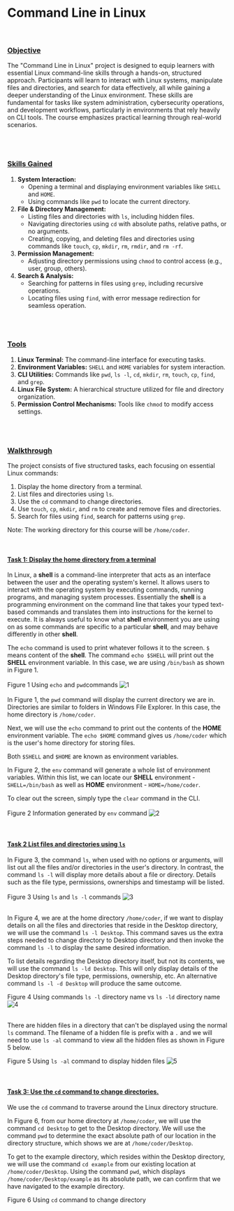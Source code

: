 # Command Line in Linux
</br>

### <ins>Objective</ins>

The "Command Line in Linux" project is designed to equip learners with essential Linux command-line skills through a hands-on, structured approach. Participants will learn to interact with Linux systems, manipulate files and directories, and search for data effectively, all while gaining a deeper understanding of the Linux environment. These skills are fundamental for tasks like system administration, cybersecurity operations, and development workflows, particularly in environments that rely heavily on CLI tools. The course emphasizes practical learning through real-world scenarios.

</br></br>
### <ins>Skills Gained</ins>

1. **System Interaction:**
    - Opening a terminal and displaying environment variables like `SHELL` and `HOME`.
    - Using commands like `pwd` to locate the current directory.
2. **File & Directory Management:**
   - Listing files and directories with `ls`, including hidden files.
   - Navigating directories using `cd` with absolute paths, relative paths, or no arguments.
   - Creating, copying, and deleting files and directories using commands like `touch`, `cp`, `mkdir`, `rm`, `rmdir`, and `rm -rf`.
3. **Permission Management:**
     - Adjusting directory permissions using `chmod` to control access (e.g., user, group, others).
4. **Search & Analysis:**
   - Searching for patterns in files using `grep`, including recursive operations.
   - Locating files using `find`, with error message redirection for seamless operation.

</br></br>
### <ins>Tools</ins>

1. **Linux Terminal:** The command-line interface for executing tasks.
2. **Environment Variables:** `SHELL` and `HOME` variables for system interaction.
3. **CLI Utilities:** Commands like `pwd`, `ls -l`, `cd`, `mkdir`, `rm`, `touch`, `cp`, `find`, and `grep`.
4. **Linux File System:** A hierarchical structure utilized for file and directory organization.
5. **Permission Control Mechanisms:** Tools like `chmod` to modify access settings.
 
</br></br>

### <ins>Walkthrough</ins>

The project consists of five structured tasks, each focusing on essential Linux commands:
1. Display the home directory from a terminal.
2. List files and directories using `ls`.
3. Use the `cd` command to change directories.
4. Use `touch`, `cp`, `mkdir`, and `rm` to create and remove files and directories.
5. Search for files using `find`, search for patterns using `grep`.

Note: The working directory for this course will be `/home/coder`.

</br>

#### <ins>Task 1: Display the home directory from a terminal</ins>

In Linux, a **shell** is a command-line interpreter that acts as an interface between the user and the operating system's kernel. It allows users to interact with the operating system by executing commands, running programs, and managing system processes. Essentially the **shell** is a programming environment on the command line that takes your typed text-based commands and translates them into instructions for the kernel to execute. It is always useful to know what **shell** environment you are using on as some commands are specific to a particular **shell**, and may behave differently in other **shell**.

The `echo` command is used to print whatever follows it to the screen. `$` means content of the **shell**. The command `echo $SHELL` will print out the **SHELL** environment variable. In this case, we are using `/bin/bash` as shown in Figure 1.
</br></br>
Figure 1 Using `echo` and `pwd`commands
![1](https://github.com/chiahsing-loh/Command-Line-in-Linux/blob/main/Images/Figure%201%20Usage%20of%20commands%20-%20echo%20and%20pwd.png)
</br></br>
In Figure 1, the `pwd` command will display the current directory we are in. Directories are similar to folders in Windows File Explorer. In this case, the home directory is `/home/coder`.

Next, we will use the `echo` command to print out the contents of the **HOME** environment variable. The `echo $HOME` command gives us `/home/coder` which is the user's home directory for storing files.

Both `$SHELL` and `$HOME` are known as environment variables.

In Figure 2, the `env` command will generate a whole list of environment variables. Within this list, we can locate our **SHELL** environment - `SHELL=/bin/bash` as well as **HOME** environment - `HOME=/home/coder`.

To clear out  the screen, simply type the `clear` command in the CLI.
</br></br>
Figure 2 Information generated by `env` command
![2](https://github.com/chiahsing-loh/Command-Line-in-Linux/blob/main/Images/Figure%202%20Information%20generated%20by%20env%20command.png)
</br></br></br>

#### <ins>Task 2 List files and directories using `ls`</ins>

In Figure 3, the command `ls`, when used with no options or arguments, will list out all the files and/or directories in the user's directory. In contrast, the command `ls -l` will display more details about a file or directory. Details such as the file type, permissions, ownerships and timestamp will be listed.
</br></br>
Figure 3 Using `ls` and `ls -l` commands
![3](https://github.com/chiahsing-loh/Command-Line-in-Linux/blob/main/Images/Figure%203%20Using%20ls%20and%20ls%20-l%20commands.png)
</br></br>

In Figure 4, we are at the home directory `/home/coder`, if we want to display details on all the files and directories that reside in the Desktop directory, we will use the command `ls -l Desktop`. This command saves us the extra steps needed to change directory to Desktop directory and then invoke the command `ls -l` to display the same desired information.

To list details regarding the Desktop directory itself, but not its contents, we will use the command `ls -ld Desktop`. This will only display details of the Desktop directory's file type, permissions, ownership, etc. An alternative command `ls -l -d Desktop` will produce the same outcome.


Figure 4 Using commands `ls -l` directory name vs `ls -ld` directory name
![4](https://github.com/chiahsing-loh/Command-Line-in-Linux/blob/main/Images/Figure%204%20Using%20commands%20ls%20-l%20directory%20name%20vs%20ls%20-ld%20directory%20name.png)
</br></br>

There are hidden files in a directory that can't be displayed using the normal `ls` command. The filename of a hidden file is prefix with a `.` and we will need to use `ls -al` command to view all the hidden files as shown in Figure 5 below.

Figure 5 Using `ls -al` command to display hidden files
![5](https://github.com/chiahsing-loh/Command-Line-in-Linux/blob/main/Images/Figure%205%20Using%20ls%20-al%20command%20to%20display%20hidden%20files.png)
</br></br></br>

#### <ins>Task 3: Use the `cd` command to change directories.</ins>

We use the `cd` command to traverse around the Linux directory structure.

In Figure 6, from our home directory at `/home/coder`, we will use the command `cd Desktop` to get to the Desktop directory. We will use the command `pwd` to determine the exact absolute path of our location in the directory structure, which shows we are at `/home/coder/Desktop`. 

To get to the example directory, which resides within the Desktop directory, we will use the command `cd example` from our existing location at `/home/coder/Desktop`. Using the command `pwd`, which displays `/home/coder/Desktop/example` as its absolute path, we can confirm that we have navigated to the example directory.

Figure 6 Using `cd` command to change directory



